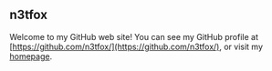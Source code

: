 ## n3tfox
Welcome to my GitHub web site! You can see my GitHub profile at [https://github.com/n3tfox/](https://github.com/n3tfox/), or visit my [homepage](http://n3tfox.atwebpages.com/).
